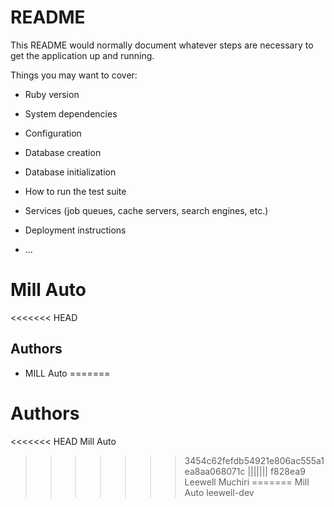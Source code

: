 # README

This README would normally document whatever steps are necessary to get the
application up and running.

Things you may want to cover:

* Ruby version

* System dependencies

* Configuration

* Database creation

* Database initialization

* How to run the test suite

* Services (job queues, cache servers, search engines, etc.)

* Deployment instructions

* ...
# Mill Auto
<<<<<<< HEAD
## Authors
- MILL Auto
=======

# Authors
<<<<<<< HEAD
Mill Auto
>>>>>>> 3454c62fefdb54921e806ac555a1ea8aa068071c
||||||| f828ea9
Leewell Muchiri
=======
Mill Auto
>>>>>>> leewell-dev
